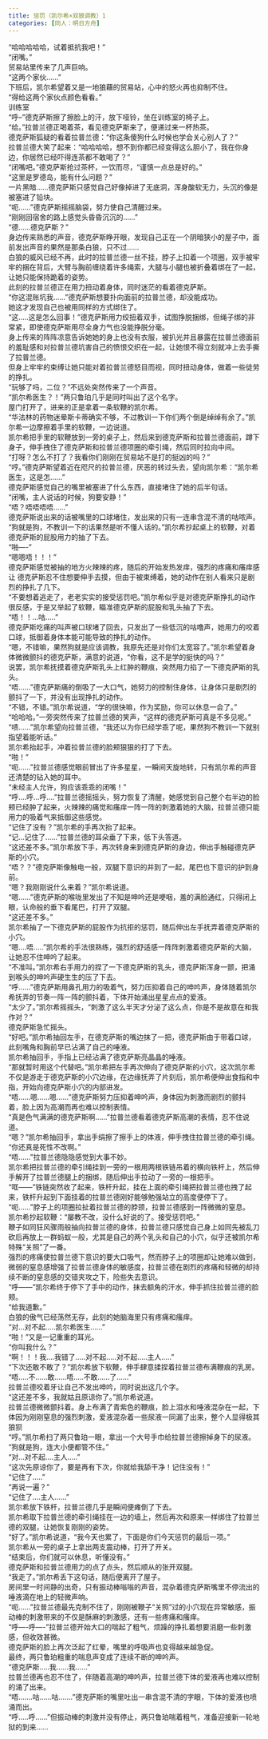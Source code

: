 ```yaml
---
title: 惩罚（凯尔希×双狼调教）1
categories: [同人：明日方舟]
---
```


“哈哈哈哈哈，试着抵抗我吧！”<br>“闭嘴。”<br>贸易站里传来了几声巨响。<br>“这两个家伙……”<br>下班后，凯尔希望着又是一地狼藉的贸易站，心中的怒火再也抑制不住。<br>“得给这两个家伙点颜色看看。”<br>训练室<br>“呼–”德克萨斯擦了擦脸上的汗，放下哑铃，坐在训练室的椅子上。<br>“给。”拉普兰德正喝着茶，看见德克萨斯来了，便递过来一杯热茶。<br>德克萨斯狐疑的看着拉普兰德：“你这条傻狗什么时候也学会关心别人了？”<br>拉普兰德大笑了起来：“哈哈哈哈，想不到你都已经变得这么胆小了，我在你身边，你居然已经吓得连茶都不敢喝了？”<br>“闭嘴吧。”德克萨斯抢过茶杯，一饮而尽，“谨慎一点总是好的。”<br>“这里是罗德岛，能有什么问题？”<br>一片黑暗……德克萨斯只感觉自己好像掉进了无底洞，浑身酸软无力，头沉的像是被塞进了铅块。<br>“呃……”德克萨斯摇摇脑袋，努力使自己清醒过来。<br>“刚刚回宿舍的路上感觉头昏昏沉沉的……”<br>“德……德克萨斯？”<br>身边传来熟悉的声音，德克萨斯睁开眼，发现自己正在一个阴暗狭小的屋子中，面前发出声音的果然是那条白狼，只不过……<br>白狼的威风已经不再，此时的拉普兰德一丝不挂，脖子上扣着一个项圈，双手被牢牢的捆在背后，大臂与胸前缠绕着许多绳索，大腿与小腿也被折叠着绑在了一起，让她只能保持跪着的姿势。<br>此刻的拉普兰德正在用力扭动着身体，同时迷茫的看着德克萨斯。<br>“你这混账坑我……”德克萨斯想要扑向面前的拉普兰德，却没能成功。<br>她这才发现自己也被用同样的方式绑住了。<br>“这…\.\.这是怎么回事！”德克萨斯用力绞扭着双手，试图挣脱捆绑，但绳子绑的非常紧，即使德克萨斯用尽全身力气也没能挣脱分毫。<br>身上传来的阵阵凉意告诉她她的身上也没有衣服，被扒光并且暴露在拉普兰德面前的羞耻感和对拉普兰德坑害自己的愤恨交织在一起，让她恨不得立刻就冲上去手撕了拉普兰德。<br>但身上牢牢的束缚让她只能对着拉普兰德怒目而视，同时扭动身体，做着一些徒劳的挣扎。<br>“玩够了吗，二位？”不远处突然传来了一个声音。<br>“凯尔希医生？！”两只鲁珀几乎是同时叫出了这个名字。<br>屋门打开了，进来的正是拿着一条软鞭的凯尔希。<br>“华法林的药物迷晕斯卡蒂确实不够，不过教训一下你们两个倒是绰绰有余了。”凯尔希一边摩擦着手里的软鞭，一边说道。<br>凯尔希把手里的软鞭放到一旁的桌子上，然后来到德克萨斯和拉普兰德面前，蹲下身子，伸手拽住了德克萨斯和拉普兰德项圈的牵引绳，然后同时拉向中间。<br>“打呀？怎么不打了？我看你们刚刚在贸易站不是打的挺凶的吗？”<br>“哼。”德克萨斯望着近在咫尺的拉普兰德，厌恶的转过头去，望向凯尔希：“凯尔希医生，这是怎……”<br>德克萨斯感觉自己的嘴里被塞进了什么东西，直接堵住了她的后半句话。<br>“闭嘴，主人说话的时候，狗要安静！”<br>“唔？唔唔唔唔……”<br>德克萨斯说出来的话被嘴里的口球堵住，发出来的只有一连串含混不清的咕哝声。<br>“狗就是狗，不教训一下的话果然是听不懂人话的。”凯尔希抄起桌上的软鞭，对着德克萨斯的屁股用力的抽了下去。<br>“啪—\-”<br>“嗯嗯唔！！！”<br>德克萨斯感觉被抽的地方火辣辣的疼，随后的开始发热发痒，强烈的疼痛和瘙痒感让 德克萨斯忍不住想要伸手去摸，但由于被束缚着，她的动作在别人看来只是剧烈的挣扎了几下。<br>“不要想着逃走了，老老实实的接受惩罚吧。”凯尔希似乎是对德克萨斯挣扎的动作很反感，于是又举起了软鞭，瞄准德克萨斯的屁股和乳头抽了下去。<br>“唔！！…咕…\.\.”<br>德克萨斯吃痛的叫声被口球堵了回去，只发出了一些低沉的咕噜声，她用力的咬着口球，抵御着身体本能可能导致的挣扎的动作。<br>“嗯，不错嘛，果然狗就是应该调教，我原先还是对你们太宽容了。”凯尔希望着身体微微颤抖的德克萨斯，满意的说道，“你看，这不是学的挺快的吗？”<br>说罢，凯尔希抚摸着德克萨斯乳头上红肿的鞭痕，突然用力掐了一下德克萨斯的乳头。<br>“唔……”德克萨斯痛的倒吸了一大口气，她努力的控制住身体，让身体只是剧烈的颤抖了一下，并没有出现挣扎的动作。<br>“不错，不错。”凯尔希说道，“学的很快嘛，作为奖励，你可以休息一会了。”<br>“哈哈哈。”一旁突然传来了拉普兰德的笑声，“这样的德克萨斯可真是不多见呢。”<br>“啧……”凯尔希望向拉普兰德，“我还以为你已经学乖了呢，果然狗不教训一下就别指望着能听话。”<br>凯尔希抬起手，冲着拉普兰德的脸颊狠狠的打了下去。<br>“啪！”<br>“呃……”拉普兰德感觉眼前冒出了许多星星，一瞬间天旋地转，只有凯尔希的声音还清楚的钻入她的耳中。<br>“未经主人允许，狗应该乖乖的闭嘴！”<br>“呼…\.呼…呼…\.”拉普兰德摇摇头，努力恢复了清醒，她感觉到自己整个右半边的脸颊已经肿了起来，火辣辣的痛觉和瘙痒一阵一阵的刺激着她的大脑，拉普兰德只能用力的吸着气来抵御这些感觉。<br>“记住了没有？”凯尔希的手再次抬了起来。<br>“记…记住了……”拉普兰德的耳朵垂了下来，低下头答道。<br>“这还差不多。”凯尔希放下手，再次转身来到德克萨斯的身边，伸出手触碰德克萨斯的小穴。<br>“唔？？”德克萨斯像触电一般，双腿下意识的并到了一起，尾巴也下意识的护到身前。<br>“嗯？我刚刚说什么来着？”凯尔希说道。<br>“嗯……”德克萨斯的喉咙里发出了不知是呻吟还是哽咽，羞的满脸通红，只得闭上眼，认命般的垂下看尾巴，打开了双腿。<br>“这还差不多。”<br>凯尔希抽了一下德克萨斯的屁股作为抗拒的惩罚，随后伸出左手抚弄着德克萨斯的小穴。<br>“嗯…\.唔…\.\.”凯尔希的手法很熟练，强烈的舒适感一阵阵刺激着德克萨斯的大脑，让她忍不住呻吟了起来。<br>“不准叫。”凯尔希右手用力的捏了一下德克萨斯的乳头，德克萨斯浑身一颤，把涌到喉头的呻吟声硬生生的压了下去。<br>“呼……”德克萨斯用鼻孔用力的吸着气，努力压抑着自己的呻吟声，身体随着凯尔希抚弄的节奏一阵一阵的颤抖着，下体开始涌出星星点点的爱液。<br>“太少了。”凯尔希摇摇头，“刺激了这么半天才分泌了这么点，你是不是故意在和我作对？”<br>德克萨斯急忙摇头。<br>“好吧。”凯尔希抽回左手，在德克萨斯的嘴边抹了一把，德克萨斯由于带着口球，此刻嘴角和胸前早已沾满了自己的唾液。<br>凯尔希抽回手，手指上已经沾满了德克萨斯亮晶晶的唾液。<br>“那就暂时用这个代替吧。”凯尔希把左手再次伸向了德克萨斯的小穴，这次凯尔希不仅是游走于德克萨斯的小穴边缘，在边缘抚弄了片刻后，凯尔希便伸出食指和中指，开始向德克萨斯小穴的内部进发。<br>“唔……嗯……嗯……”德克萨斯努力压抑着呻吟声，身体因为刺激而剧烈的颤抖着，脸上因为高潮而再也难以控制表情。<br>“真是色气满满的德克萨斯啊……”拉普兰德看着德克萨斯高潮的表情，忍不住说道。<br>“嗯？”凯尔希抽回手，拿出手绢擦了擦手上的体液，伸手拽住拉普兰德的牵引绳。<br>“你还真是死性不改啊。”<br>“唔……”拉普兰德隐隐感觉到大事不妙。<br>凯尔希把拉普兰德的牵引绳挂到一旁的一根用两根铁链吊着的横向铁杆上，然后伸手解开了拉普兰德腿上的捆绑，随后伸出手拉动了一旁的一根把手。<br>“哐——”铁链突然收了起来，铁杆升起，挂在上面的牵引绳把拉普兰德也拽了起来，铁杆升起到下面挂着的拉普兰德刚好能够勉强站立的高度便停下了。<br>“呃……”脖子上的项圈拉扯着拉普兰德的脖颈，拉普兰德感到一阵微微的窒息。<br>凯尔希抄起软鞭：“屡教不改，没什么好说的了。接受惩罚吧。”<br>鞭子如同狂风骤雨般抽向拉普兰德的身体，拉普兰德只感觉自己身上如同先被乱刀砍后再放上一群蚂蚁一般，尤其是自己的两个乳头和自己的小穴，似乎还被凯尔希特殊“关照”了一番。<br>强烈的疼痛使拉普兰德下意识的要大口吸气，然而脖子上的项圈却让她难以做到，微弱的窒息感增强了拉普兰德身体的敏感度，拉普兰德在剧烈的疼痛和轻微的却持续不断的窒息感的交错夹攻之下，险些失去意识。<br>“呼——”凯尔希终于停下了手中的动作，抹去额角的汗水，伸手抓住拉普兰德的脸颊。<br>“给我道歉。”<br>白狼的傲气已经荡然无存，此刻的她脑海里只有疼痛和瘙痒。<br>“对…对不起…\.\.凯尔希医生……”<br>“啪！”又是一记重重的耳光。<br>“你叫我什么？”<br>“啊！！！我…\.我错了…\.\.对不起…\.\.对不起…\.\.主人…\.\.”<br>“下次还敢不敢了？”凯尔希放下软鞭，伸手肆意揉捏着拉普兰德布满鞭痕的乳房。<br>“唔…\.\.不……敢……唔…\.\.不敢……了……”<br>拉普兰德咬着牙让自己不发出呻吟，同时说出这几个字。<br>“这还差不多，我就姑且原谅你了。”凯尔希说道。<br>拉普兰德微微颤抖着。身上布满了青紫色的鞭痕，脸上泪水和唾液混杂在一起，下体因为刚刚窒息的强烈刺激，爱液混杂着一些尿液一同漏了出来，整个人显得极其狼狈<br>“哼。”凯尔希扫了两只鲁珀一眼，拿出一个大号手巾给拉普兰德擦掉身下的尿液。<br>“狗就是狗，连大小便都管不住。”<br>“对…对不起…\.主人…\.\.”<br>“这次先原谅你了，要是再有下次，你就给我舔干净！记住没有！”<br>“记住了…\.\.”<br>“再说一遍？”<br>“记住了…\.主人……”<br>凯尔希放下铁杆，拉普兰德几乎是瞬间便瘫倒了下去。<br>凯尔希取下拉普兰德的牵引绳挂在一边的墙上，然后再次和原来一样绑住了拉普兰德的双腿，让她恢复刚刚的姿势。<br>“好了。”凯尔希说道，“我今天也累了，下面是你们今天惩罚的最后一项。”<br>凯尔希从一旁的桌子上拿出两支震动棒，打开了开关。<br>“结束后，你们就可以休息，听懂没有。”<br>德克萨斯和拉普兰德用力的点了点头，然后顺从的张开双腿。<br>“我走了。”凯尔希丢下这句话，随后便离开了屋子。<br>房间里一时间静的出奇，只有振动棒嗡嗡的声音，混杂着德克萨斯嘴里不停流出的唾液滴在地上的轻微声响。<br>“呃……”拉普兰德最先克制不住了，刚刚被鞭子“关照”过的小穴现在异常敏感，振动棒的刺激带来的不仅是酥麻的刺激感，还有一些疼痛和瘙痒。<br>“呼—\-呼—\-”拉普兰德开始大口的喘起了粗气，烦躁的挣扎着想要消磨一些刺激感，但收效甚微。<br>德克萨斯的脸上再次泛起了红晕，嘴里的呼吸声也变得越来越急促。<br>最终，两只鲁珀粗重的喘息声变成了连续不断的呻吟声。<br>“德克萨斯…\.\.我……我……”<br>拉普兰德再也忍不住了，伴随着高潮的呻吟声，拉普兰德下体的爱液再也难以控制的涌了出来。<br>“唔……\.咕……咕……\.”德克萨斯的嘴里吐出一串含混不清的字眼，下体的爱液也喷涌而出。<br>“呼…\.\.呼……”但振动棒的刺激并没有停止，两只鲁珀喘着粗气，准备迎接新一轮地狱的到来……